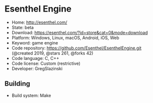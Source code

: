 # Esenthel Engine

- Home: http://esenthel.com/
- State: beta
- Download: https://esenthel.com/?id=store&cat=0&mode=download
- Platform: Windows, Linux, macOS, Android, iOS, Web
- Keyword: game engine
- Code repository: https://github.com/Esenthel/EsenthelEngine.git (@created 2019, @stars 261, @forks 42)
- Code language: C, C++
- Code license: Custom (restrictive)
- Developer: GregSlazinski

## Building

- Build system: Make
